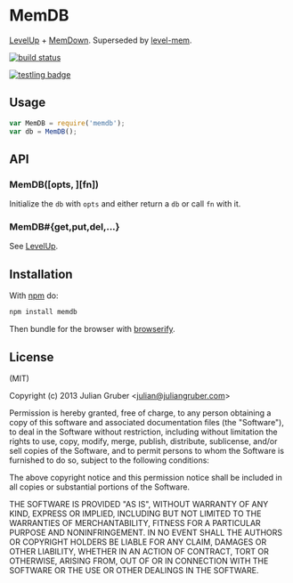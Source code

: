 
# MemDB

[LevelUp](https://npmjs.org/package/levelup) +
[MemDown](https://npmjs.org/package/memdown). Superseded by [level-mem](https://github.com/Level/mem).

[![build status](https://secure.travis-ci.org/juliangruber/memdb.png)](http://travis-ci.org/juliangruber/memdb)

[![testling badge](https://ci.testling.com/juliangruber/memdb.png)](https://ci.testling.com/juliangruber/memdb)

## Usage

```js
var MemDB = require('memdb');
var db = MemDB();
```

## API

### MemDB([opts, ][fn])

Initialize the `db` with `opts` and either return a `db` or call `fn` with it.

### MemDB#{get,put,del,...}

See [LevelUp](https://npmjs.org/package/levelup).

## Installation

With [npm](https://npmjs.org) do:

```bash
npm install memdb
```

Then bundle for the browser with
[browserify](https://github.com/substack/node-browserify).

## License

(MIT)

Copyright (c) 2013 Julian Gruber &lt;julian@juliangruber.com&gt;

Permission is hereby granted, free of charge, to any person obtaining a copy of
this software and associated documentation files (the "Software"), to deal in
the Software without restriction, including without limitation the rights to
use, copy, modify, merge, publish, distribute, sublicense, and/or sell copies
of the Software, and to permit persons to whom the Software is furnished to do
so, subject to the following conditions:

The above copyright notice and this permission notice shall be included in all
copies or substantial portions of the Software.

THE SOFTWARE IS PROVIDED "AS IS", WITHOUT WARRANTY OF ANY KIND, EXPRESS OR
IMPLIED, INCLUDING BUT NOT LIMITED TO THE WARRANTIES OF MERCHANTABILITY,
FITNESS FOR A PARTICULAR PURPOSE AND NONINFRINGEMENT. IN NO EVENT SHALL THE
AUTHORS OR COPYRIGHT HOLDERS BE LIABLE FOR ANY CLAIM, DAMAGES OR OTHER
LIABILITY, WHETHER IN AN ACTION OF CONTRACT, TORT OR OTHERWISE, ARISING FROM,
OUT OF OR IN CONNECTION WITH THE SOFTWARE OR THE USE OR OTHER DEALINGS IN THE
SOFTWARE.
